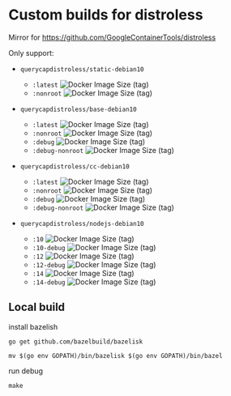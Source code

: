 # Custom builds for distroless

Mirror for https://github.com/GoogleContainerTools/distroless

Only support:

* `querycapdistroless/static-debian10`
    * `:latest` ![Docker Image Size (tag)](https://img.shields.io/docker/image-size/querycapdistroless/static-debian10/latest)
    * `:nonroot` ![Docker Image Size (tag)](https://img.shields.io/docker/image-size/querycapdistroless/static-debian10/nonroot)

* `querycapdistroless/base-debian10`
    * `:latest` ![Docker Image Size (tag)](https://img.shields.io/docker/image-size/querycapdistroless/base-debian10/latest)
    * `:nonroot` ![Docker Image Size (tag)](https://img.shields.io/docker/image-size/querycapdistroless/base-debian10/nonroot)    
    * `:debug` ![Docker Image Size (tag)](https://img.shields.io/docker/image-size/querycapdistroless/base-debian10/debug)    
    * `:debug-nonroot` ![Docker Image Size (tag)](https://img.shields.io/docker/image-size/querycapdistroless/base-debian10/debug-nonroot)    

* `querycapdistroless/cc-debian10`
    * `:latest` ![Docker Image Size (tag)](https://img.shields.io/docker/image-size/querycapdistroless/cc-debian10/latest)
    * `:nonroot` ![Docker Image Size (tag)](https://img.shields.io/docker/image-size/querycapdistroless/cc-debian10/nonroot)    
    * `:debug` ![Docker Image Size (tag)](https://img.shields.io/docker/image-size/querycapdistroless/cc-debian10/debug)    
    * `:debug-nonroot` ![Docker Image Size (tag)](https://img.shields.io/docker/image-size/querycapdistroless/cc-debian10/debug-nonroot)        

* `querycapdistroless/nodejs-debian10`
    * `:10` ![Docker Image Size (tag)](https://img.shields.io/docker/image-size/querycapdistroless/nodejs-debian10/10)
    * `:10-debug` ![Docker Image Size (tag)](https://img.shields.io/docker/image-size/querycapdistroless/nodejs-debian10/10-debug)
    * `:12` ![Docker Image Size (tag)](https://img.shields.io/docker/image-size/querycapdistroless/nodejs-debian10/12)
    * `:12-debug` ![Docker Image Size (tag)](https://img.shields.io/docker/image-size/querycapdistroless/nodejs-debian10/12-debug)
    * `:14` ![Docker Image Size (tag)](https://img.shields.io/docker/image-size/querycapdistroless/nodejs-debian10/14)
    * `:14-debug` ![Docker Image Size (tag)](https://img.shields.io/docker/image-size/querycapdistroless/nodejs-debian10/14-debug)

## Local build

install bazelish

```
go get github.com/bazelbuild/bazelisk

mv $(go env GOPATH)/bin/bazelisk $(go env GOPATH)/bin/bazel
```

run debug

`make`